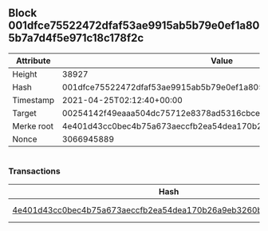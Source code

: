 ## Block 001dfce75522472dfaf53ae9915ab5b79e0ef1a805b7a7d4f5e971c18c178f2c

Attribute | Value
--- | ---
Height | 38927
Hash | 001dfce75522472dfaf53ae9915ab5b79e0ef1a805b7a7d4f5e971c18c178f2c
Timestamp | 2021-04-25T02:12:40+00:00
Target | 00254142f49eaaa504dc75712e8378ad5316cbcead634704b3734b6271167cc4
Merke root | 4e401d43cc0bec4b75a673aeccfb2ea54dea170b26a9eb3260b88382a5e33f8c
Nonce | 3066945889

```

```

### Transactions

Hash | Amount
--- | ---
[4e401d43cc0bec4b75a673aeccfb2ea54dea170b26a9eb3260b88382a5e33f8c](4e401d43cc0bec4b75a673aeccfb2ea54dea170b26a9eb3260b88382a5e33f8c.md) | 10.00000000 SKEPTI 
